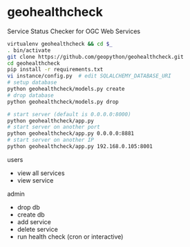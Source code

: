 geohealthcheck
==============

Service Status Checker for OGC Web Services

```bash
virtualenv geohealthcheck && cd $_
. bin/activate
git clone https://github.com/geopython/geohealthcheck.git
cd geohealthcheck
pip install -r requirements.txt
vi instance/config.py  # edit SQLALCHEMY_DATABASE_URI
# setup database
python geohealthcheck/models.py create
# drop database
python geohealthcheck/models.py drop

# start server (default is 0.0.0.0:8000)
python geohealthcheck/app.py  
# start server on another port
python geohealthcheck/app.py 0.0.0.0:8881
# start server on another IP
python geohealthcheck/app.py 192.168.0.105:8001
```


users
- view all services
- view service

admin
- drop db
- create db
- add service
- delete service
- run health check (cron or interactive)
